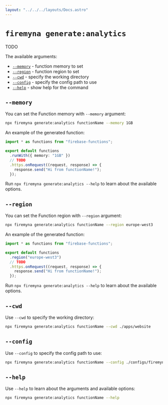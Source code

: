 ```yaml
---
layout: "../../../layouts/Docs.astro"
---
```


# `firemyna generate:analytics`

TODO

The available arguments:

- [`--memory`](#--memory) - function memory to set
- [`--region`](#--region) - function region to set
- [`--cwd`](#--cwd) - specify the working directory
- [`--config`](#--config) - specify the config path to use
- [`--help`](#--help) - show help for the command

## `--memory`

You can set the Function memory with `--memory` argument:

```bash
npx firemyna generate:analytics functionName --memory 1GB
```

An example of the generated function:

```ts
import * as functions from "firebase-functions";

export default functions
  .runWith({ memory: "1GB" })
  // TODO
  .https.onRequest((request, response) => {
    response.send("Hi from functionName!");
  });
```

Run `npx firemyna generate:analytics --help` to learn about the available options.

## `--region`

You can set the Function region with `--region` argument:

```bash
npx firemyna generate:analytics functionName --region europe-west3
```

An example of the generated function:

```ts
import * as functions from "firebase-functions";

export default functions
  .region("europe-west3")
  // TODO
  .https.onRequest((request, response) => {
    response.send("Hi from functionName!");
  });
```

Run `npx firemyna generate:analytics --help` to learn about the available options.

## `--cwd`

Use `--cwd` to specify the working directory:

```bash
npx firemyna generate:analytics functionName --cwd ./apps/website
```

## `--config`

Use `--config` to specify the config path to use:

```bash
npx firemyna generate:analytics functionName --config ./configs/firemyna.js
```

## `--help`

Use `--help` to learn about the arguments and available options:

```bash
npx firemyna generate:analytics functionName --help
```
